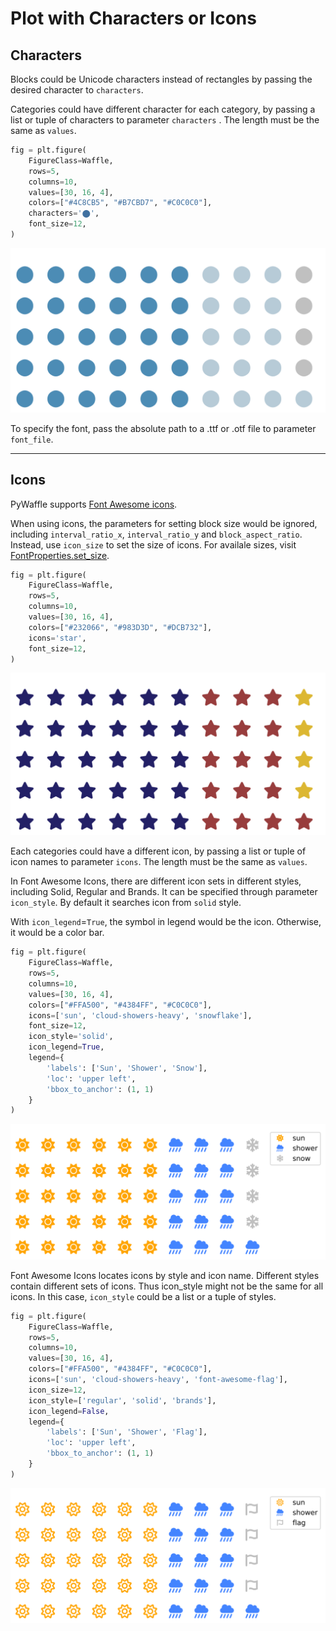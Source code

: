 # Plot with Characters or Icons

## Characters

Blocks could be Unicode characters instead of rectangles by passing the desired character to `characters`. 

Categories could have different character for each category, by passing a list or tuple of characters to parameter `characters` . The length must be the same as `values`.

```python
fig = plt.figure(
    FigureClass=Waffle,
    rows=5,
    columns=10,
    values=[30, 16, 4],
    colors=["#4C8CB5", "#B7CBD7", "#C0C0C0"],
    characters='⬤',
    font_size=12,
)
```

<img class="img_middle" alt="Icons" src="https://raw.githubusercontent.com/gyli/PyWaffle/master/examples/docs/characters.svg?sanitize=true">

To specify the font, pass the absolute path to a .ttf or .otf file to parameter `font_file`.

---

## Icons

PyWaffle supports [Font Awesome icons](https://fontawesome.com/).

When using icons, the parameters for setting block size would be ignored, including `interval_ratio_x`, `interval_ratio_y` and `block_aspect_ratio`. Instead, use `icon_size` to set the size of icons. For availale sizes, visit [FontProperties.set_size](https://matplotlib.org/api/font_manager_api.html#matplotlib.font_manager.FontProperties.set_size).

```python
fig = plt.figure(
    FigureClass=Waffle,
    rows=5,
    columns=10,
    values=[30, 16, 4],
    colors=["#232066", "#983D3D", "#DCB732"],
    icons='star',
    font_size=12,
)
```
    
<img class="img_middle" alt="Icons" src="https://raw.githubusercontent.com/gyli/PyWaffle/master/examples/docs/icons.svg?sanitize=true">

Each categories could have a different icon, by passing a list or tuple of icon names to parameter `icons`. The length must be the same as `values`.

In Font Awesome Icons, there are different icon sets in different styles, including Solid, Regular and Brands. It can be specified through parameter `icon_style`. By default it searches icon from `solid` style.

With `icon_legend`=`True`, the symbol in legend would be the icon. Otherwise, it would be a color bar.

```python
fig = plt.figure(
    FigureClass=Waffle,
    rows=5,
    columns=10,
    values=[30, 16, 4],
    colors=["#FFA500", "#4384FF", "#C0C0C0"],
    icons=['sun', 'cloud-showers-heavy', 'snowflake'],
    font_size=12,
    icon_style='solid',
    icon_legend=True,
    legend={
        'labels': ['Sun', 'Shower', 'Snow'], 
        'loc': 'upper left', 
        'bbox_to_anchor': (1, 1)
    }
)
```

<img class="img_middle" alt="Icons per category" src="https://raw.githubusercontent.com/gyli/PyWaffle/master/examples/docs/icons_different_per_category.svg?sanitize=true">

Font Awesome Icons locates icons by style and icon name. Different styles contain different sets of icons. Thus icon_style might not be the same for all icons. In this case, `icon_style` could be a list or a tuple of styles. 

```python
fig = plt.figure(
    FigureClass=Waffle,
    rows=5,
    columns=10,
    values=[30, 16, 4],
    colors=["#FFA500", "#4384FF", "#C0C0C0"],
    icons=['sun', 'cloud-showers-heavy', 'font-awesome-flag'],
    icon_size=12,
    icon_style=['regular', 'solid', 'brands'],
    icon_legend=False,
    legend={
        'labels': ['Sun', 'Shower', 'Flag'], 
        'loc': 'upper left', 
        'bbox_to_anchor': (1, 1)
    }
)
```

<img class="img_middle" alt="Icons with different styles" src="https://raw.githubusercontent.com/gyli/PyWaffle/master/examples/docs/icons_different_style.svg?sanitize=true">
